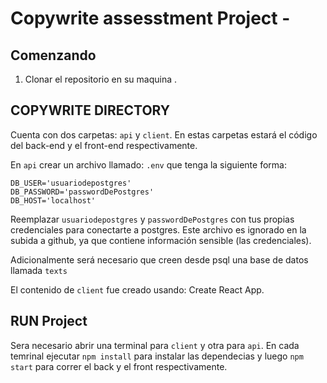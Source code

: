 # Copywrite assesstment Project - 

## Comenzando

1.  Clonar el repositorio en su maquina .

## COPYWRITE DIRECTORY

Cuenta con dos carpetas: `api` y `client`. En estas carpetas estará el código del back-end y el front-end respectivamente.

En `api` crear un archivo llamado: `.env` que tenga la siguiente forma:

```
DB_USER='usuariodepostgres'
DB_PASSWORD='passwordDePostgres'
DB_HOST='localhost'
```

Reemplazar `usuariodepostgres` y `passwordDePostgres` con tus propias credenciales para conectarte a postgres. Este archivo es ignorado en la subida a github, ya que contiene información sensible (las credenciales).

Adicionalmente será necesario que creen desde psql una base de datos llamada `texts`

El contenido de `client` fue creado usando: Create React App.

## RUN Project

Sera necesario abrir una terminal para `client` y otra para `api`.
En cada temrinal ejecutar `npm install` para instalar las dependecias y luego `npm start` para correr el back y el front respectivamente.